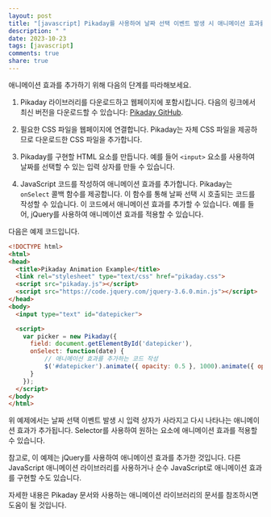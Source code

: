 ```yaml
---
layout: post
title: "[javascript] Pikaday를 사용하여 날짜 선택 이벤트 발생 시 애니메이션 효과를 추가할 수 있나요?"
description: " "
date: 2023-10-23
tags: [javascript]
comments: true
share: true
---
```


애니메이션 효과를 추가하기 위해 다음의 단계를 따라해보세요.

1. Pikaday 라이브러리를 다운로드하고 웹페이지에 포함시킵니다. 다음의 링크에서 최신 버전을 다운로드할 수 있습니다: [Pikaday GitHub](https://github.com/Pikaday/Pikaday).

2. 필요한 CSS 파일을 웹페이지에 연결합니다. Pikaday는 자체 CSS 파일을 제공하므로 다운로드한 CSS 파일을 추가합니다.

3. Pikaday를 구현할 HTML 요소를 만듭니다. 예를 들어 `<input>` 요소를 사용하여 날짜를 선택할 수 있는 입력 상자를 만들 수 있습니다.

4. JavaScript 코드를 작성하여 애니메이션 효과를 추가합니다. Pikaday는 `onSelect` 콜백 함수를 제공합니다. 이 함수를 통해 날짜 선택 시 호출되는 코드를 작성할 수 있습니다. 이 코드에서 애니메이션 효과를 추가할 수 있습니다. 예를 들어, jQuery를 사용하여 애니메이션 효과를 적용할 수 있습니다.

다음은 예제 코드입니다.

```html
<!DOCTYPE html>
<html>
<head>
  <title>Pikaday Animation Example</title>
  <link rel="stylesheet" type="text/css" href="pikaday.css">
  <script src="pikaday.js"></script>
  <script src="https://code.jquery.com/jquery-3.6.0.min.js"></script>
</head>
<body>
  <input type="text" id="datepicker">

  <script>
    var picker = new Pikaday({
      field: document.getElementById('datepicker'),
      onSelect: function(date) {
          // 애니메이션 효과를 추가하는 코드 작성
          $('#datepicker').animate({ opacity: 0.5 }, 1000).animate({ opacity: 1 }, 1000);
      }
    });
  </script>
</body>
</html>
```

위 예제에서는 날짜 선택 이벤트 발생 시 입력 상자가 사라지고 다시 나타나는 애니메이션 효과가 추가됩니다. Selector를 사용하여 원하는 요소에 애니메이션 효과를 적용할 수 있습니다.

참고로, 이 예제는 jQuery를 사용하여 애니메이션 효과를 추가한 것입니다. 다른 JavaScript 애니메이션 라이브러리를 사용하거나 순수 JavaScript로 애니메이션 효과를 구현할 수도 있습니다.

자세한 내용은 Pikaday 문서와 사용하는 애니메이션 라이브러리의 문서를 참조하시면 도움이 될 것입니다.